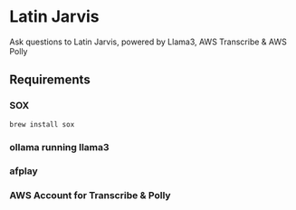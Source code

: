 # Latin Jarvis #
Ask questions to Latin Jarvis, powered by Llama3, AWS Transcribe & AWS Polly

## Requirements ##

### SOX ###
`brew install sox`

### ollama running llama3 ###

### afplay ###

### AWS Account for Transcribe & Polly ###
